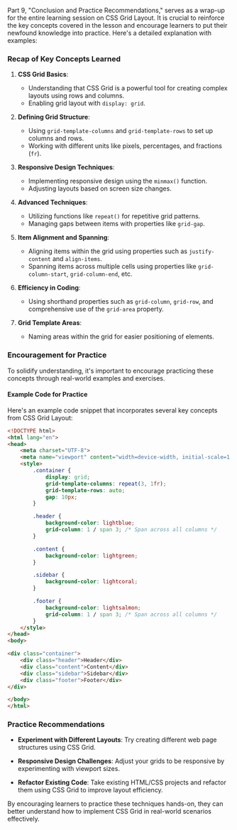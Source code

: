

Part 9, "Conclusion and Practice Recommendations," serves as a wrap-up for the entire learning session on CSS Grid Layout. It is crucial to reinforce the key concepts covered in the lesson and encourage learners to put their newfound knowledge into practice. Here's a detailed explanation with examples:

### Recap of Key Concepts Learned

1. **CSS Grid Basics**: 
   - Understanding that CSS Grid is a powerful tool for creating complex layouts using rows and columns.
   - Enabling grid layout with `display: grid`.

2. **Defining Grid Structure**:
   - Using `grid-template-columns` and `grid-template-rows` to set up columns and rows.
   - Working with different units like pixels, percentages, and fractions (`fr`).

3. **Responsive Design Techniques**:
   - Implementing responsive design using the `minmax()` function.
   - Adjusting layouts based on screen size changes.

4. **Advanced Techniques**:
   - Utilizing functions like `repeat()` for repetitive grid patterns.
   - Managing gaps between items with properties like `grid-gap`.

5. **Item Alignment and Spanning**:
   - Aligning items within the grid using properties such as `justify-content` and `align-items`.
   - Spanning items across multiple cells using properties like `grid-column-start`, `grid-column-end`, etc.

6. **Efficiency in Coding**:
   - Using shorthand properties such as `grid-column`, `grid-row`, and comprehensive use of the `grid-area` property.

7. **Grid Template Areas**:
    - Naming areas within the grid for easier positioning of elements.

### Encouragement for Practice

To solidify understanding, it's important to encourage practicing these concepts through real-world examples and exercises.

#### Example Code for Practice

Here's an example code snippet that incorporates several key concepts from CSS Grid Layout:

```html
<!DOCTYPE html>
<html lang="en">
<head>
    <meta charset="UTF-8">
    <meta name="viewport" content="width=device-width, initial-scale=1.0">
    <style>
        .container {
            display: grid;
            grid-template-columns: repeat(3, 1fr);
            grid-template-rows: auto;
            gap: 10px;
        }

        .header {
            background-color: lightblue;
            grid-column: 1 / span 3; /* Span across all columns */
        }

        .content {
            background-color: lightgreen;
        }

        .sidebar {
            background-color: lightcoral;
        }

        .footer {
            background-color: lightsalmon;
            grid-column: 1 / span 3; /* Span across all columns */
        }
    </style>
</head>
<body>

<div class="container">
    <div class="header">Header</div>
    <div class="content">Content</div>
    <div class="sidebar">Sidebar</div>
    <div class="footer">Footer</div>
</div>

</body>
</html>
```

### Practice Recommendations

- **Experiment with Different Layouts**: Try creating different web page structures using CSS Grid.
  
- **Responsive Design Challenges**: Adjust your grids to be responsive by experimenting with viewport sizes.

- **Refactor Existing Code**: Take existing HTML/CSS projects and refactor them using CSS Grid to improve layout efficiency.

By encouraging learners to practice these techniques hands-on, they can better understand how to implement CSS Grid in real-world scenarios effectively.